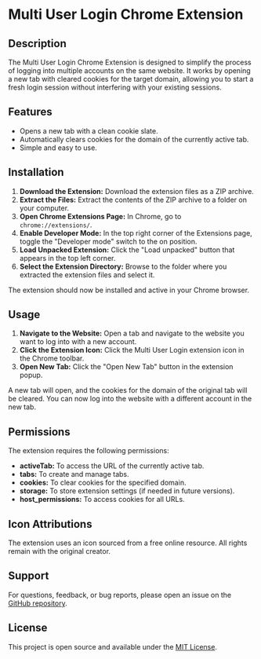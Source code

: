 # Multi User Login Chrome Extension

## Description

The Multi User Login Chrome Extension is designed to simplify the process of logging into multiple accounts on the same website. It works by opening a new tab with cleared cookies for the target domain, allowing you to start a fresh login session without interfering with your existing sessions.

## Features

*   Opens a new tab with a clean cookie slate.
*   Automatically clears cookies for the domain of the currently active tab.
*   Simple and easy to use.

## Installation

1.  **Download the Extension:** Download the extension files as a ZIP archive.
2.  **Extract the Files:** Extract the contents of the ZIP archive to a folder on your computer.
3.  **Open Chrome Extensions Page:** In Chrome, go to `chrome://extensions/`.
4.  **Enable Developer Mode:** In the top right corner of the Extensions page, toggle the "Developer mode" switch to the on position.
5.  **Load Unpacked Extension:** Click the "Load unpacked" button that appears in the top left corner.
6.  **Select the Extension Directory:** Browse to the folder where you extracted the extension files and select it.

The extension should now be installed and active in your Chrome browser.

## Usage

1.  **Navigate to the Website:** Open a tab and navigate to the website you want to log into with a new account.
2.  **Click the Extension Icon:** Click the Multi User Login extension icon in the Chrome toolbar.
3.  **Open New Tab:** Click the "Open New Tab" button in the extension popup.

A new tab will open, and the cookies for the domain of the original tab will be cleared. You can now log into the website with a different account in the new tab.

## Permissions

The extension requires the following permissions:

*   **activeTab:** To access the URL of the currently active tab.
*   **tabs:** To create and manage tabs.
*   **cookies:** To clear cookies for the specified domain.
*   **storage:** To store extension settings (if needed in future versions).
*   **host_permissions:** To access cookies for all URLs.

## Icon Attributions

The extension uses an icon sourced from a free online resource. All rights remain with the original creator.

## Support

For questions, feedback, or bug reports, please open an issue on the [GitHub repository](https://github.com/NaveenMohanty/MultiUserLogin).

## License

This project is open source and available under the [MIT License](LICENSE).